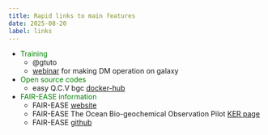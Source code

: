 ```yaml
---
title: Rapid links to main features
date: 2025-08-20
label: links
---
```



* <span style="color:green">Training</span>
    *  @gtuto
    *  [webinar](https://youtu.be/zAg-Ml4Pn-Y) for making DM operation on galaxy
* <span style="color:green">Open source codes</span>
    * easy Q.C.V bgc [docker-hub](https://hub.docker.com/u/easyqcvbgc)
* <span style="color:green">FAIR-EASE information</span>
    * FAIR-EASE [website](https://fairease.eu/)
    * FAIR-EASE The Ocean Bio-geochemical Observation Pilot [KER page](https://fairease.eu/kers/ocean-bio-geochemical-observation-pilot-window-marine-data-transformation)
    * FAIR-EASE [github](https://github.com/fair-ease/)
